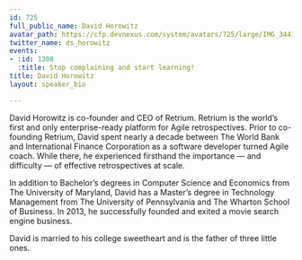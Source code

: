 ```yaml
---
id: 725
full_public_name: David Horowitz
avatar_path: https://cfp.devnexus.com/system/avatars/725/large/IMG_3443.jpg?1504637019
twitter_name: ds_horowitz
events:
- :id: 1308
  :title: Stop complaining and start learning!
title: David Horowitz
layout: speaker_bio

---
```

David Horowitz is co-founder and CEO of Retrium. Retrium is the world’s first and only enterprise-ready platform for Agile retrospectives. Prior to co-founding Retrium, David spent nearly a decade between The World Bank and International Finance Corporation as a software developer turned Agile coach. While there, he experienced firsthand the importance — and difficulty — of effective retrospectives at scale.

In addition to Bachelor’s degrees in Computer Science and Economics from The University of Maryland, David has a Master’s degree in Technology Management from The University of Pennsylvania and The Wharton School of Business. In 2013, he successfully founded and exited a movie search engine business.

David is married to his college sweetheart and is the father of three little ones.